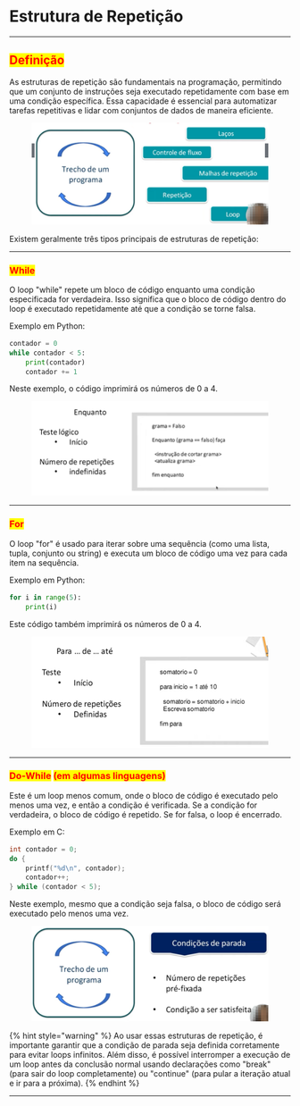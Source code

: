 # Estrutura de Repetição

***

## <mark style="color:red;">Definição</mark>

As estruturas de repetição são fundamentais na programação, permitindo que um conjunto de instruções seja executado repetidamente com base em uma condição específica. Essa capacidade é essencial para automatizar tarefas repetitivas e lidar com conjuntos de dados de maneira eficiente.

<figure><img src="../.gitbook/assets/image (15) (1) (1).png" alt=""><figcaption></figcaption></figure>

Existem geralmente três tipos principais de estruturas de repetição:

***

### <mark style="color:red;">**While**</mark>

O loop "while" repete um bloco de código enquanto uma condição especificada for verdadeira. Isso significa que o bloco de código dentro do loop é executado repetidamente até que a condição se torne falsa.

Exemplo em Python:

```python
contador = 0
while contador < 5:
    print(contador)
    contador += 1
```

Neste exemplo, o código imprimirá os números de 0 a 4.

<figure><img src="../.gitbook/assets/image (17) (1) (1).png" alt=""><figcaption></figcaption></figure>

***

### <mark style="color:red;">**For**</mark>

O loop "for" é usado para iterar sobre uma sequência (como uma lista, tupla, conjunto ou string) e executa um bloco de código uma vez para cada item na sequência.

Exemplo em Python:

```python
for i in range(5):
    print(i)
```

Este código também imprimirá os números de 0 a 4.

<figure><img src="../.gitbook/assets/image (18) (1) (1).png" alt=""><figcaption></figcaption></figure>

***

### <mark style="color:red;">**Do-While**</mark> <mark style="color:red;"></mark><mark style="color:red;">(em algumas linguagens)</mark>

Este é um loop menos comum, onde o bloco de código é executado pelo menos uma vez, e então a condição é verificada. Se a condição for verdadeira, o bloco de código é repetido. Se for falsa, o loop é encerrado.

Exemplo em C:

```c
int contador = 0;
do {
    printf("%d\n", contador);
    contador++;
} while (contador < 5);
```

Neste exemplo, mesmo que a condição seja falsa, o bloco de código será executado pelo menos uma vez.

<figure><img src="../.gitbook/assets/image (16) (1) (1).png" alt=""><figcaption></figcaption></figure>

{% hint style="warning" %}
Ao usar essas estruturas de repetição, é importante garantir que a condição de parada seja definida corretamente para evitar loops infinitos. Além disso, é possível interromper a execução de um loop antes da conclusão normal usando declarações como "break" (para sair do loop completamente) ou "continue" (para pular a iteração atual e ir para a próxima).
{% endhint %}

***

